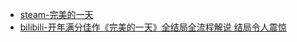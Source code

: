 - [steam-完美的一天](https://store.steampowered.com/app/843810/_/)
- [bilibili-开年满分佳作《完美的一天》全结局全流程解说 结局令人震惊](https://www.bilibili.com/video/BV11r4y167SZ)
